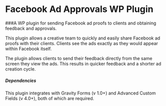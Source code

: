 # Facebook Ad Approvals WP Plugin
###A WP plugin for sending Facebook ad proofs to clients and obtaining feedback and approvals.

This plugin allows a creative team to quickly and easily share Facebook ad proofs with their clients. Clients see the ads exactly as they would appear within Facebook itself. 

The plugin allows clients to send their feedback directly from the same screen they view the ads. This results in quicker feedback and a shorter ad creation cycle.

##### Dependencies
This plugin integrates with Gravity Forms (v 1.0+) and Advanced Custom Fields (v 4.0+), both of which are required.
